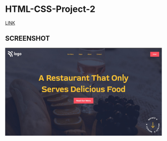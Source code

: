 # HTML-CSS-Project-2

[LINK](https://html-proj-2.netlify.app/)

## SCREENSHOT

![](./screenshot/proj-2.png)
